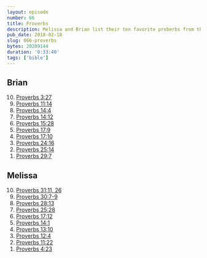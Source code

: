 ```yaml
---
layout: episode
number: 66
title: Proverbs
description: Melissa and Brian list their ten favorite proberbs from the biblical book of Proverbs.
pub_date: 2018-02-18
slug: 066-proverbs
bytes: 20209144
duration: '0:33:40'
tags: ['bible']
---
```


<h2>Brian</h2>
<ol reversed>
<li><a href="https://www.biblegateway.com/passage/?search=Proverbs+3%3A27&version=KJV">Proverbs 3:27</a></li>
<li><a href="https://www.biblegateway.com/passage/?search=Proverbs+11%3A14&version=KJV">Proverbs 11:14</a></li>
<li><a href="https://www.biblegateway.com/passage/?search=Proverbs+14%3A4&version=KJV">Proverbs 14:4</a></li>
<li><a href="https://www.biblegateway.com/passage/?search=Proverbs+14%3A12&version=KJV">Proverbs 14:12</a></li>
<li><a href="https://www.biblegateway.com/passage/?search=Proverbs+15%3A28&version=KJV">Proverbs 15:28</a></li>
<li><a href="https://www.biblegateway.com/passage/?search=Proverbs+17%3A9&version=KJV">Proverbs 17:9</a></li>
<li><a href="https://www.biblegateway.com/passage/?search=Proverbs+17%3A10&version=KJV">Proverbs 17:10</a></li>
<li><a href="https://www.biblegateway.com/passage/?search=Proverbs+24%3A16&version=KJV">Proverbs 24:16</a></li>
<li><a href="https://www.biblegateway.com/passage/?search=Proverbs+25%3A14&version=KJV">Proverbs 25:14</a></li>
<li><a href="https://www.biblegateway.com/passage/?search=Proverbs+29%3A7&version=KJV">Proverbs 29:7</a></li>
</ol>

<h2>Melissa</h2>
<ol reversed>
<li><a href="https://www.biblegateway.com/passage/?search=proverbs+31%3A11%2C+26&version=KJV">Proverbs 31:11, 26</a></li>
<li><a href="https://www.biblegateway.com/passage/?search=Proverbs+30%3A7-9&version=KJV">Proverbs 30:7-9</a></li>
<li><a href="https://www.biblegateway.com/passage/?search=Proverbs+28%3A13&version=KJV">Proverbs 28:13</a></li>
<li><a href="https://www.biblegateway.com/passage/?search=Proverbs+25%3A28&version=KJV">Proverbs 25:28</a></li>
<li><a href="https://www.biblegateway.com/passage/?search=Proverbs+17%3A12&version=KJV">Proverbs 17:12</a></li>
<li><a href="https://www.biblegateway.com/passage/?search=Proverbs+14%3A1&version=KJV">Proverbs 14:1</a></li>
<li><a href="https://www.biblegateway.com/passage/?search=Proverbs+13%3A10&version=KJV">Proverbs 13:10</a></li>
<li><a href="https://www.biblegateway.com/passage/?search=Proverbs+12%3A4&version=KJV">Proverbs 12:4</a></li>
<li><a href="https://www.biblegateway.com/passage/?search=Proverbs+11%3A22&version=KJV">Proverbs 11:22</a></li>
<li><a href="https://www.biblegateway.com/passage/?search=Proverbs+4%3A23&version=KJV">Proverbs 4:23</a></li>
</ol>









